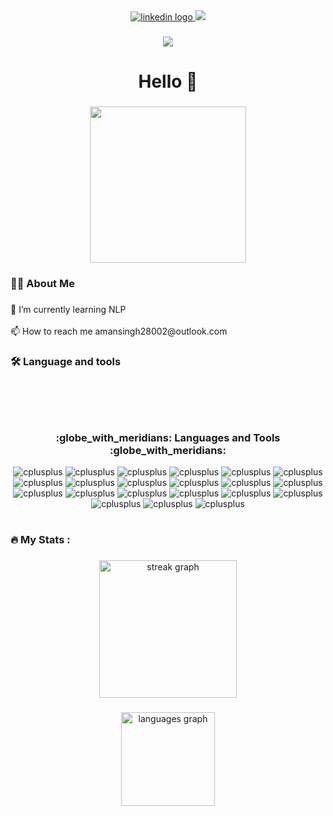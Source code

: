 <div align="center">
  <a href="https://www.linkedin.com/in/aman-kumar-singh-883a2a21b/" target="_blank">
    <img src="https://img.shields.io/static/v1?message=LinkedIn&logo=linkedin&label=&color=0077B5&logoColor=white&labelColor=&style=for-the-badge" alt="linkedin logo"  />
  </a>
  <a href="https://leetcode.com/AmanL02/">
    <img src="https://img.shields.io/badge/-LeetCode-FFA116?style=for-the-badge&logo=LeetCode&logoColor=black" />
  </a>
</div>

###

<div align="center">
  <img src="https://visitor-badge.laobi.icu/badge?page_id=AmanL02.AmanL02&"  />
</div>

###

<h1 align="center">Hello 👋</h1>

###

<div align="center">
  <img height="250" src="https://s1.zerochan.net/Zero.Two.600.2278041.jpg"  />
</div>

###

<h3 align="left">👩‍💻  About Me</h3>

###

<p align="left">🌱 I’m currently learning NLP<br><br>📫 How to reach me amansingh28002@outlook.com</p>

###

<h3 align="left">🛠 Language and tools</h3>

###
<p><br><br></p>

<h1></h1>
<div align="center">
<h3 align="center">:globe_with_meridians: Languages and Tools :globe_with_meridians:</h3>
<div>
  <img src="https://img.shields.io/badge/C-00599C?style=for-the-badge&logo=c&logoColor=white" alt="cplusplus" />
  <img src="https://img.shields.io/badge/C%2B%2B-00599C?style=for-the-badge&logo=c%2B%2B&logoColor=white" alt="cplusplus" />
  <img src="https://img.shields.io/badge/CSS3-1572B6?style=for-the-badge&logo=css3&logoColor=white" alt="cplusplus" />
  <img src="https://img.shields.io/badge/HTML5-E34F26?style=for-the-badge&logo=html5&logoColor=white" alt="cplusplus" />
  <img src="https://img.shields.io/badge/json-5E5C5C?style=for-the-badge&logo=json&logoColor=white" alt="cplusplus" />
  <img src="https://img.shields.io/badge/VSCode-0078D4?style=for-the-badge&logo=visual%20studio%20code&logoColor=white" alt="cplusplus" />	
  <img src="https://img.shields.io/badge/MongoDB-4EA94B?style=for-the-badge&logo=mongodb&logoColor=white" alt="cplusplus" />  
  <img src="https://img.shields.io/badge/JavaScript-323330?style=for-the-badge&logo=javascript&logoColor=F7DF1E" alt="cplusplus" />
  <img src="https://img.shields.io/badge/Python-FFD43B?style=for-the-badge&logo=python&logoColor=blue" alt="cplusplus" />
  <img src="https://img.shields.io/badge/Colab-F9AB00?style=for-the-badge&logo=googlecolab&color=525252" alt="cplusplus" />
  <img src="https://img.shields.io/badge/Eclipse-2C2255?style=for-the-badge&logo=eclipse&logoColor=white" alt="cplusplus" />
  <img src="https://img.shields.io/badge/R-276DC3?style=for-the-badge&logo=r&logoColor=white" alt="cplusplus" />
  <img src="https://img.shields.io/badge/MySQL-005C84?style=for-the-badge&logo=mysql&logoColor=white" alt="cplusplus" />
  <img src="https://img.shields.io/badge/GitHub%20Pages-222222?style=for-the-badge&logo=GitHub%20Pages&logoColor=white" alt="cplusplus" />
  <img src="https://img.shields.io/badge/GIT-E44C30?style=for-the-badge&logo=git&logoColor=white" alt="cplusplus" />
  <img src="https://img.shields.io/badge/Redux-593D88?style=for-the-badge&logo=redux&logoColor=white" alt="cplusplus" />
  <img src="https://img.shields.io/badge/Node.js-339933?style=for-the-badge&logo=nodedotjs&logoColor=white" alt="cplusplus" />
  <img src="https://img.shields.io/badge/Express.js-000000?style=for-the-badge&logo=express&logoColor=white" alt="cplusplus" />
  <img src="https://img.shields.io/badge/Jupyter-F37626.svg?&style=for-the-badge&logo=Jupyter&logoColor=white" alt="cplusplus" />
  <img src="https://img.shields.io/badge/npm-CB3837?style=for-the-badge&logo=npm&logoColor=white" alt="cplusplus" />
  <img src="https://img.shields.io/badge/Kali_Linux-557C94?style=for-the-badge&logo=kali-linux&logoColor=white" alt="cplusplus" />
  

 <h1></h1>


<h3 align="left">🔥   My Stats :</h3>

###

<div align="center">
  <img src="https://streak-stats.demolab.com?user=AmanL02&locale=en&mode=daily&theme=dark&hide_border=false&border_radius=5&order=3" height="220" alt="streak graph"  />
</div>

###

<div align="center">
  <img src="https://github-readme-stats.vercel.app/api/top-langs?username=AmanL02&locale=en&hide_title=false&layout=compact&card_width=320&langs_count=5&theme=dracula&hide_border=false&order=2" height="150" alt="languages graph"  />
</div>

###
